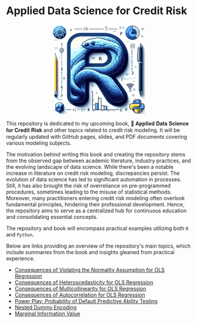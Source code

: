 # Applied Data Science for Credit Risk

<p align="center">
<img src="./figures/cover.jpg" alt="cover" width="50%">
</p>

This repository is dedicated to my upcoming book, 📕 𝐀𝐩𝐩𝐥𝐢𝐞𝐝 𝐃𝐚𝐭𝐚 𝐒𝐜𝐢𝐞𝐧𝐜𝐞 𝐟𝐨𝐫 𝐂𝐫𝐞𝐝𝐢𝐭 𝐑𝐢𝐬𝐤 and other topics related to credit risk modeling. It will be regularly updated with GitHub pages, slides, and PDF documents covering various modeling subjects.

The motivation behind writing this book and creating the repository stems from the observed gap between academic literature, industry practices, and the evolving landscape of data science. While there's been a notable increase in literature on credit risk modeling, discrepancies persist.  The evolution of data science has led to significant automation in processes. Still, it has also brought the risk of overreliance on pre-programmed procedures, sometimes leading to the misuse of statistical methods.
Moreover, many practitioners entering credit risk modeling often overlook fundamental principles, hindering their professional development. Hence, the repository aims to serve as a centralized hub for continuous education and consolidating essential concepts.

The repository and book will encompass practical examples utilizing both `R` and `Python`.

Below are links providing an overview of the repository's main topics, which include summaries from the book and insights gleaned from practical experience.

- [Consequences of Violating the Normality Assumption for OLS Regression](https://github.com/andrija-djurovic/adsfcr/blob/main/ols/normality.pdf)
- [Consequences of Heteroscedasticity for OLS Regression](https://github.com/andrija-djurovic/adsfcr/blob/main/ols/heteroscedasticity.pdf)
- [Consequences of Multicollinearity for OLS Regression](https://github.com/andrija-djurovic/adsfcr/blob/main/ols/multicollinearity.pdf)
- [Consequences of Autocorrelation for OLS Regression](https://github.com/andrija-djurovic/adsfcr/blob/main/ols/autocorrelation.pdf)
- [Power Play: Probability of Default Predictive Ability Testing](https://github.com/andrija-djurovic/adsfcr/blob/main/model_dev_and_vld/statistical_power_of_pd_pp_tests.pdf)
- [Nested Dummy Encoding](https://github.com/andrija-djurovic/adsfcr/blob/main/model_dev_and_vld/nested_dummy_encoding.pdf)
- [Marginal Information Value](https://github.com/andrija-djurovic/adsfcr/blob/main/model_dev_and_vld/marginal_information_value.pdf)
